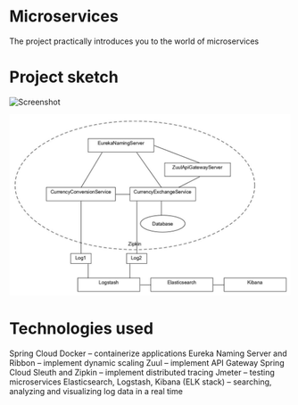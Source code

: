 # Microservices
The project practically introduces you to the world of microservices

# Project sketch
![Screenshot](project_sketch.png)

<img src="project_sketch.JPG" />

# Technologies used
Spring Cloud
Docker – containerize applications
Eureka Naming Server and Ribbon – implement dynamic scaling
Zuul – implement API Gateway 
Spring Cloud Sleuth and Zipkin – implement distributed tracing
Jmeter – testing microservices
Elasticsearch, Logstash, Kibana (ELK stack) – searching, analyzing and visualizing log data in a real time
